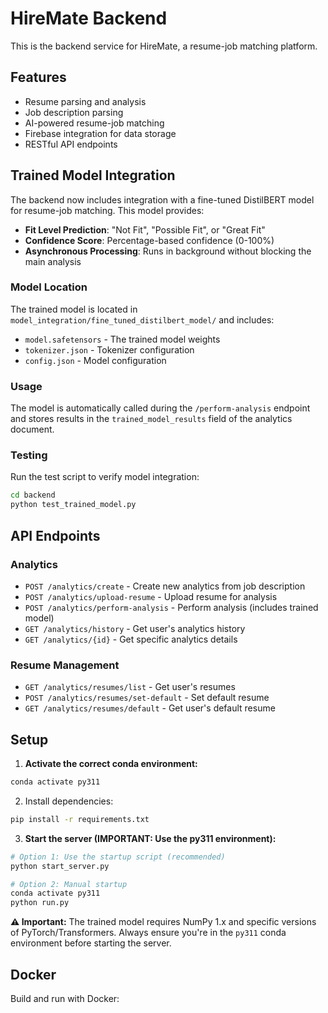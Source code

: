 # HireMate Backend

This is the backend service for HireMate, a resume-job matching platform.

## Features

- Resume parsing and analysis
- Job description parsing
- AI-powered resume-job matching
- Firebase integration for data storage
- RESTful API endpoints

## Trained Model Integration

The backend now includes integration with a fine-tuned DistilBERT model for resume-job matching. This model provides:

- **Fit Level Prediction**: "Not Fit", "Possible Fit", or "Great Fit"
- **Confidence Score**: Percentage-based confidence (0-100%)
- **Asynchronous Processing**: Runs in background without blocking the main analysis

### Model Location

The trained model is located in `model_integration/fine_tuned_distilbert_model/` and includes:
- `model.safetensors` - The trained model weights
- `tokenizer.json` - Tokenizer configuration
- `config.json` - Model configuration

### Usage

The model is automatically called during the `/perform-analysis` endpoint and stores results in the `trained_model_results` field of the analytics document.

### Testing

Run the test script to verify model integration:

```bash
cd backend
python test_trained_model.py
```

## API Endpoints

### Analytics
- `POST /analytics/create` - Create new analytics from job description
- `POST /analytics/upload-resume` - Upload resume for analysis
- `POST /analytics/perform-analysis` - Perform analysis (includes trained model)
- `GET /analytics/history` - Get user's analytics history
- `GET /analytics/{id}` - Get specific analytics details

### Resume Management
- `GET /analytics/resumes/list` - Get user's resumes
- `POST /analytics/resumes/set-default` - Set default resume
- `GET /analytics/resumes/default` - Get user's default resume

## Setup

1. **Activate the correct conda environment:**
```bash
conda activate py311
```

2. Install dependencies:
```bash
pip install -r requirements.txt
```

3. **Start the server (IMPORTANT: Use the py311 environment):**
```bash
# Option 1: Use the startup script (recommended)
python start_server.py

# Option 2: Manual startup
conda activate py311
python run.py
```

**⚠️ Important:** The trained model requires NumPy 1.x and specific versions of PyTorch/Transformers. 
Always ensure you're in the `py311` conda environment before starting the server.

## Docker

Build and run with Docker:

```
